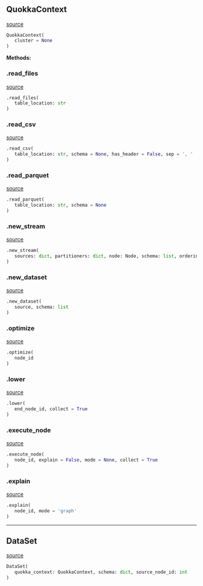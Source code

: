 #


## QuokkaContext
[source](https://github.com/blob/master/df.py/#L9)
```python 
QuokkaContext(
   cluster = None
)
```




**Methods:**


### .read_files
[source](https://github.com/blob/master/df.py/#L24)
```python
.read_files(
   table_location: str
)
```


### .read_csv
[source](https://github.com/blob/master/df.py/#L63)
```python
.read_csv(
   table_location: str, schema = None, has_header = False, sep = ', '
)
```


### .read_parquet
[source](https://github.com/blob/master/df.py/#L173)
```python
.read_parquet(
   table_location: str, schema = None
)
```


### .new_stream
[source](https://github.com/blob/master/df.py/#L275)
```python
.new_stream(
   sources: dict, partitioners: dict, node: Node, schema: list, ordering = None
)
```


### .new_dataset
[source](https://github.com/blob/master/df.py/#L291)
```python
.new_dataset(
   source, schema: list
)
```


### .optimize
[source](https://github.com/blob/master/df.py/#L296)
```python
.optimize(
   node_id
)
```


### .lower
[source](https://github.com/blob/master/df.py/#L314)
```python
.lower(
   end_node_id, collect = True
)
```


### .execute_node
[source](https://github.com/blob/master/df.py/#L374)
```python
.execute_node(
   node_id, explain = False, mode = None, collect = True
)
```


### .explain
[source](https://github.com/blob/master/df.py/#L413)
```python
.explain(
   node_id, mode = 'graph'
)
```


----


## DataSet
[source](https://github.com/blob/master/df.py/#L699)
```python 
DataSet(
   quokka_context: QuokkaContext, schema: dict, source_node_id: int
)
```


